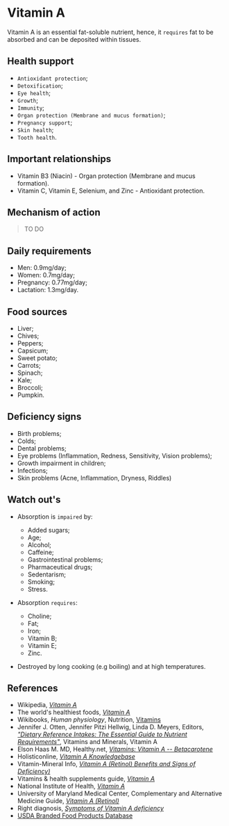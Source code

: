# Vitamin A
Vitamin A is an essential fat-soluble nutrient, hence, it `requires` fat to be absorbed and can be deposited within tissues.

## Health support
- `Antioxidant protection`;
- `Detoxification`;
- `Eye health`;
- `Growth`;
- `Immunity`;
- `Organ protection (Membrane and mucus formation)`;
- `Pregnancy support`;
- `Skin health`;
- `Tooth health`.

## Important relationships
- Vitamin B3 (Niacin) - Organ protection (Membrane and mucus formation).
- Vitamin C, Vitamin E, Selenium, and Zinc - Antioxidant protection.

## Mechanism of action
> TO DO

## Daily requirements
- Men: 0.9mg/day;
- Women: 0.7mg/day;
- Pregnancy: 0.77mg/day;
- Lactation: 1.3mg/day.

## Food sources
- Liver;
- Chives;
- Peppers;
- Capsicum;
- Sweet potato;
- Carrots;
- Spinach;
- Kale;
- Broccoli;
- Pumpkin.

## Deficiency signs
- Birth problems;
- Colds;
- Dental problems;
- Eye problems (Inflammation, Redness, Sensitivity, Vision problems);
- Growth impairment in children;
- Infections;
- Skin problems (Acne, Inflammation, Dryness, Riddles)

## Watch out's
- Absorption is `impaired` by:
    - Added sugars;
    - Age;
    - Alcohol;
    - Caffeine;
    - Gastrointestinal problems;
    - Pharmaceutical drugs;
    - Sedentarism;
    - Smoking;
    - Stress.

- Absorption `requires`:
    - Choline;
    - Fat;
    - Iron;
    - Vitamin B;
    - Vitamin E;
    - Zinc.

- Destroyed by long cooking (e.g boiling) and at high temperatures.

## References
- Wikipedia, [_Vitamin A_](https://en.wikipedia.org/wiki/Vitamin_A)
- The world's healthiest foods, [_Vitamin A_](http://www.whfoods.com/genpage.php?tname=nutrient&dbid=106)
- Wikibooks, _Human physiology_, Nutrition, [Vitamins](https://en.Wikibooks.org/wiki/Human_Physiology/Nutrition#Vitamins)
- Jennifer J. Otten, Jennifer Pitzi Hellwig, Linda D. Meyers, Editors, [_"Dietary Reference Intakes: The Essential Guide to Nutrient Requirements"_](https://www.amazon.com/Dietary-Reference-Intakes-Essential-Requirements/dp/0309157420), Vitamins and Minerals, Vitamin A
- Elson Haas M. MD, Healthy.net, [_Vitamins: Vitamin A -- Betacarotene_](http://www.healthy.net/Health/Article/Vitamin_A_Betacarotene/1923/1)
- Holisticonline, [_Vitamin A Knowledgebase_](http://1stholistic.com/Nutrition/vkb/kb_vit_a.htm)
- Vitamin-Mineral Info, [_Vitamin A (Retinol) Benefits and Signs of Deficiency)_](http://www.vitamin-mineral-info.com/vitamin-a-retinol-benefits-signs-of-deficiency.php)
- Vitamins & health supplements guide, [_Vitamin A_](http://www.vitamins-supplements.org/vitamin-A.php)
- National Institute of Health, [_Vitamin A_](https://ods.od.nih.gov/factsheets/VitaminA-HealthProfessional/)
- University of Maryland Medical Center, Complementary and Alternative Medicine Guide, [_Vitamin A (Retinol)_](http://umm.edu/health/medical/altmed/supplement/vitamin-a-retinol)
- Right diagnosis, [_Symptoms of Vitamin A deficiency_](http://www.rightdiagnosis.com/v/vitamin_a_deficiency/symptoms.htm)
- [USDA Branded Food Products Database](https://ndb.nal.usda.gov/ndb/nutrients/report/nutrientsfrm?max=1000&offset=0&totCount=0&nutrient1=320&nutrient2=&nutrient3=&subset=0&sort=c&measureby=g)